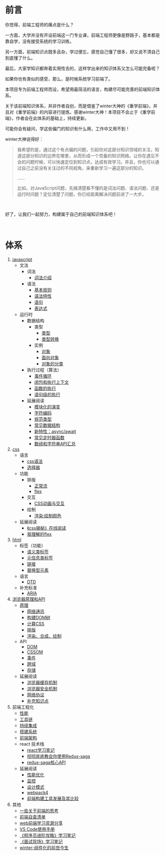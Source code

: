 # 前言

你觉得，前端工程师的痛点是什么？

一方面，大学并没有开设前端这一门专业课，前端工程师更像是野路子，基本都是靠自学，没有接受系统的学习训练。

另一方面，前端知识点既多且杂，学过便忘，感觉自己懂了很多，却又说不清自己到底懂了什么。

最后，大家学知识都奔着实用性去的，这样学出来的知识体系又怎么可能完备呢？

如果你也有类似的感受，那么，是时候系统学习前端了。

本项目专为前端工程师而设，希望用最简洁的语言，构建尽可能完善的前端知识体系。

关于该前端知识体系，并非作者自创，而是借鉴了winter大神的《重学前端》，并且对《重学前端》的内容进行提炼。感谢winter大神！本项目不会止于《重学前端》，作者会在此体系的基础上，持续更新。

可能你会有疑问，学这些偏门的知识有什么用，工作中又用不到！

winter大神说得好：

> 我希望的是，通过这个有点偏的问题，引起你对这部分知识领域的关注，知道这部分知识的边界在哪里，从而形成一个完备的知识网络。让你在遇见不会的问题时候，可以快速定位到知识点，达成有效学习。并且，你也可以通过自己之前没有关注过的不同视角，来重新学习一遍这部分的知识。
>
> ……
>
> 比如，对JavaScript问题，先搞清楚看不懂的是词法问题、语法问题、还是运行时问题？定位清楚了问题，你已经距离解决问题前进了一大步。

<br/>

好了，让我们一起努力，构建属于自己的前端知识体系吧！

<br/>

# 体系

1. [javascript][000]
    - 文法
        * 词法
            + [词法介绍][001]
        * 语法
            + [基本规则][002]
            + [语法特性][003]
            + [语句][004]
            + [表达式][005]
    - 运行时
        * 数据结构
            + 类型
                * [类型][006]
                * [类型转换][016]
            + 实例
                * [对象][007]
                * [面向对象][008]
                * [对象的分类][009]
        * 执行过程（算法）
            + [事件循环][011]
            + [闭包和执行上下文][012]
            + [函数的执行][013]
            + [语句级的执行][014]
        * 延展阅读
            + [模块化的演变][018]
            + [字符编码][015]
            + [规范类型][017]
            + [常见数据结构][010]
            + [新特性：async/await][019]
            + [常见定时器函数][020]
            + [数组和字符串API汇总][021]
            <!-- + [算法与数据结构汇总][022] -->
2. [css][100]
    - 语言
        + [css语法][101]
        + [选择器][102]
    - 功能
        + 排版
            - [正常流][103]
            - [flex][104]
        + 交互
            - [CSS动画与交互][105]
        + 绘制
            - [渲染:绘制颜色][106]
    - 延展阅读
        + [《css揭秘》在线阅读](http://cdn.luoyelusheng.cn/assets/books/css%E6%8F%AD%E7%A7%98.pdf)
        + [我理解的flex][107]
3. [html][200]
    - 标签（功能）
        + [语义类标签][201]
        + [元信息类标签][202]
        + [链接][203]
        + [替换型元素][204]
    - 语言
        + [DTD][205]
    - 补充标准
        + [ARIA][206]
4. [浏览器原理和API][300]
    - [原理][301]
        - [网络通讯][302]
        - [构建DOM树][303]
        - [计算CSS][304]
        - [排版][305]
        - [渲染、合成、绘制][306]
    - API
        + [DOM][311]
        + [CSSOM][312]
        + [事件][313]
        + [跨域][314]
        + [存储][315]
    - 延展阅读
        + [浏览器缓存机制][308]
        + [浏览器安全机制][309]
        + [网络协议][310]
        - [补充知识点][307]
5. 前端工程化
    - [性能][401]
    - [工具链][403]
    - [持续集成][404]
    - [搭建系统][405]
    - [前端架构][406]
    - react 技术栈
        - [react学习笔记][410]
        - [彻彻底底教会你使用Redux-saga](https://github.com/forthealllight/blog/issues/14)
        - [redux-saga核心API][412]
    - 延展阅读
        - [性能优化][402]
        - [监控][407]
        - [设计模式][408]
        - [webpack4][409]
        - [前端构建工具发展及其比较][411]
6. 其他
    - [一些关于前端的思考][507]
    - [前端自查清单](https://mp.weixin.qq.com/s/A8YyeM2N2MP23gEMzVLesw)
    - [web前端学习资源分享](https://juejin.im/post/5a0c1956f265da430a501f51#heading-2)
    - [VS Code使用手册][501]
    - [《程序员进阶攻略》学习笔记][502]
    - [《面试现场》学习笔记][505]
    - [winter-组件化的前世今生][506]
    
    



[000]: https://github.com/jiangxia/FE-Knowledge/blob/master/posts/0-JavaScript/JS概述.md
[001]: https://github.com/jiangxia/FE-Knowledge/blob/master/posts/0-JavaScript/词法.md
[002]: https://github.com/jiangxia/FE-Knowledge/blob/master/posts/0-JavaScript/基本规则.md
[003]: https://github.com/jiangxia/FE-Knowledge/blob/master/posts/0-JavaScript/语法特性.md
[004]: https://github.com/jiangxia/FE-Knowledge/blob/master/posts/0-JavaScript/语句.md
[005]: https://github.com/jiangxia/FE-Knowledge/blob/master/posts/0-JavaScript/表达式.md
[006]: https://github.com/jiangxia/FE-Knowledge/blob/master/posts/0-JavaScript/类型.md
[007]: https://github.com/jiangxia/FE-Knowledge/blob/master/posts/0-JavaScript/对象.md
[008]: https://github.com/jiangxia/FE-Knowledge/blob/master/posts/0-JavaScript/面向对象.md
[009]: https://github.com/jiangxia/FE-Knowledge/blob/master/posts/0-JavaScript/对象的分类.md
[010]: https://github.com/jiangxia/FE-Knowledge/blob/master/posts/0-JavaScript/常见数据结构.md
[011]: https://github.com/jiangxia/FE-Knowledge/blob/master/posts/0-JavaScript/事件循环.md
[012]: https://github.com/jiangxia/FE-Knowledge/blob/master/posts/0-JavaScript/闭包和执行上下文.md
[013]: https://github.com/jiangxia/FE-Knowledge/blob/master/posts/0-JavaScript/函数的执行.md
[014]: https://github.com/jiangxia/FE-Knowledge/blob/master/posts/0-JavaScript/语句级的执行.md
[015]: https://github.com/jiangxia/FE-Knowledge/blob/master/posts/0-JavaScript/字符编码.md
[016]: https://github.com/jiangxia/FE-Knowledge/blob/master/posts/0-JavaScript/类型转换.md
[017]: https://github.com/jiangxia/FE-Knowledge/blob/master/posts/0-JavaScript/规范类型.md
[018]: https://github.com/jiangxia/FE-Knowledge/blob/master/posts/0-JavaScript/模块化的演变.md
[019]: https://github.com/jiangxia/FE-Knowledge/blob/master/posts/0-JavaScript/async.md
[020]: https://github.com/jiangxia/FE-Knowledge/blob/master/posts/0-JavaScript/常见定时器函数.md
[021]: https://github.com/jiangxia/FE-Knowledge/blob/master/posts/0-JavaScript/数组和字符串API汇总.md
[022]: https://github.com/jiangxia/FE-Knowledge/blob/master/posts/0-JavaScript/算法与数据结构汇总.md



[100]: https://github.com/jiangxia/FE-Knowledge/blob/master/posts/1-css/CSS概述.md
[101]: https://github.com/jiangxia/FE-Knowledge/blob/master/posts/1-css/css语法.md
[102]: https://github.com/jiangxia/FE-Knowledge/blob/master/posts/1-css/选择器.md
[103]: https://github.com/jiangxia/FE-Knowledge/blob/master/posts/1-css/正常流.md
[104]: https://github.com/jiangxia/FE-Knowledge/blob/master/posts/1-css/flex.md
[105]: https://github.com/jiangxia/FE-Knowledge/blob/master/posts/1-css/CSS动画与交互.md
[106]: https://github.com/jiangxia/FE-Knowledge/blob/master/posts/1-css/绘制颜色.md
[107]: https://github.com/jiangxia/FE-Knowledge/blob/master/posts/1-css/我理解的flex.md




[200]: https://github.com/jiangxia/FE-Knowledge/blob/master/posts/2-html/html概述.md
[201]: https://github.com/jiangxia/FE-Knowledge/blob/master/posts/2-html/语义类标签.md
[202]: https://github.com/jiangxia/FE-Knowledge/blob/master/posts/2-html/元信息类标签.md
[203]: https://github.com/jiangxia/FE-Knowledge/blob/master/posts/2-html/链接.md
[204]: https://github.com/jiangxia/FE-Knowledge/blob/master/posts/2-html/替换型元素.md
[205]: https://github.com/jiangxia/FE-Knowledge/blob/master/posts/2-html/DTD.md
[206]: https://github.com/jiangxia/FE-Knowledge/blob/master/posts/2-html/ARIA.md




[300]: https://github.com/jiangxia/FE-Knowledge/blob/master/posts/3-浏览器原理和api/浏览器原理和API概述.md
[301]: https://github.com/jiangxia/FE-Knowledge/blob/master/posts/3-浏览器原理和api/浏览器实现原理概述.md
[302]: https://github.com/jiangxia/FE-Knowledge/blob/master/posts/3-浏览器原理和api/网络通讯.md
[303]: https://github.com/jiangxia/FE-Knowledge/blob/master/posts/3-浏览器原理和api/构建DOM树.md
[304]: https://github.com/jiangxia/FE-Knowledge/blob/master/posts/3-浏览器原理和api/计算CSS.md
[305]: https://github.com/jiangxia/FE-Knowledge/blob/master/posts/3-浏览器原理和api/排版.md
[306]: https://github.com/jiangxia/FE-Knowledge/blob/master/posts/3-浏览器原理和api/渲染、合成、绘制.md
[307]: https://github.com/jiangxia/FE-Knowledge/blob/master/posts/3-浏览器原理和api/补充知识点.md
[308]: https://github.com/jiangxia/FE-Knowledge/blob/master/posts/3-浏览器原理和api/浏览器缓存机制.md
[309]: https://github.com/jiangxia/FE-Knowledge/blob/master/posts/3-浏览器原理和api/浏览器安全机制.md
[310]: https://github.com/jiangxia/FE-Knowledge/blob/master/posts/3-浏览器原理和api/网络协议.md
[311]: https://github.com/jiangxia/FE-Knowledge/blob/master/posts/3-浏览器原理和api/DOM.md
[312]: https://github.com/jiangxia/FE-Knowledge/blob/master/posts/3-浏览器原理和api/CSSOM.md
[313]: https://github.com/jiangxia/FE-Knowledge/blob/master/posts/3-浏览器原理和api/事件.md
[314]: https://github.com/jiangxia/FE-Knowledge/blob/master/posts/3-浏览器原理和api/跨域.md
[315]: https://github.com/jiangxia/FE-Knowledge/blob/master/posts/3-浏览器原理和api/存储.md



[402]: https://github.com/jiangxia/FE-Knowledge/blob/master/posts/4-前端工程化/性能优化.md
[401]: https://github.com/jiangxia/FE-Knowledge/blob/master/posts/4-前端工程化/性能.md
[403]: https://github.com/jiangxia/FE-Knowledge/blob/master/posts/4-前端工程化/工具链.md
[404]: https://github.com/jiangxia/FE-Knowledge/blob/master/posts/4-前端工程化/持续集成.md
[405]: https://github.com/jiangxia/FE-Knowledge/blob/master/posts/4-前端工程化/搭建系统.md
[406]: https://github.com/jiangxia/FE-Knowledge/blob/master/posts/4-前端工程化/前端架构.md
[407]: https://github.com/jiangxia/FE-Knowledge/blob/master/posts/4-前端工程化/监控.md
[408]: https://github.com/jiangxia/FE-Knowledge/blob/master/posts/4-前端工程化/设计模式.md
[409]: https://github.com/jiangxia/FE-Knowledge/blob/master/posts/4-前端工程化/webpack4学习笔记.md
[410]: https://github.com/jiangxia/FE-Knowledge/blob/master/posts/4-前端工程化/react学习笔记.md
[411]: https://github.com/jiangxia/FE-Knowledge/blob/master/posts/4-前端工程化/前端构建工具发展及其比较.md
[412]: https://github.com/jiangxia/FE-Knowledge/blob/master/posts/4-前端工程化/redux-saga核心API.md



[501]: https://www.yuque.com/mingyi-8nuow/rm3h54/gdf9cq
[502]: https://github.com/jiangxia/FE-Knowledge/blob/master/posts/5-其他/《程序员进阶攻略》学习笔记.md
[505]: https://github.com/jiangxia/FE-Knowledge/blob/master/posts/5-其他/《面试现场》学习笔记.md
[506]: https://github.com/jiangxia/FE-Knowledge/blob/master/posts/5-其他/winter-组件化的前世今生.md
[507]: https://github.com/jiangxia/FE-Knowledge/blob/master/posts/5-其他/一些关于前端的思考.md